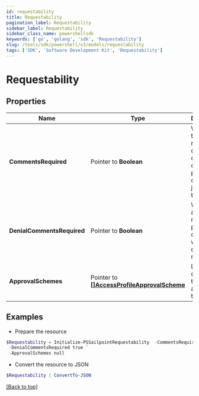 ```yaml
---
id: requestability
title: Requestability
pagination_label: Requestability
sidebar_label: Requestability
sidebar_class_name: powershellsdk
keywords: ['go', 'golang', 'sdk', 'Requestability'] 
slug: /tools/sdk/powershell/v3/models/requestability
tags: ['SDK', 'Software Development Kit', 'Requestability']
---
```



# Requestability

## Properties

Name | Type | Description | Notes
------------ | ------------- | ------------- | -------------
**CommentsRequired** |  Pointer to **Boolean** | Whether the requester of the containing object must provide comments justifying the request | [optional] [default to $false]
**DenialCommentsRequired** |  Pointer to **Boolean** | Whether an approver must provide comments when denying the request | [optional] [default to $false]
**ApprovalSchemes** |  Pointer to [**[]AccessProfileApprovalScheme**](access-profile-approval-scheme) | List describing the steps in approving the request | [optional] 

## Examples

- Prepare the resource
```powershell
$Requestability = Initialize-PSSailpointRequestability  -CommentsRequired true `
 -DenialCommentsRequired true `
 -ApprovalSchemes null
```

- Convert the resource to JSON
```powershell
$Requestability | ConvertTo-JSON
```


[[Back to top]](#) 

